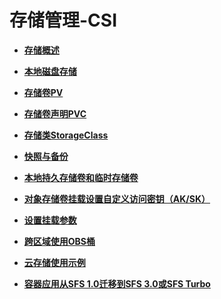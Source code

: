 # 存储管理-CSI<a name="cce_10_0374"></a>

-   **[存储概述](存储概述.md)**  

-   **[本地磁盘存储](本地磁盘存储.md)**  

-   **[存储卷PV](存储卷PV.md)**  

-   **[存储卷声明PVC](存储卷声明PVC.md)**  

-   **[存储类StorageClass](存储类StorageClass.md)**  

-   **[快照与备份](快照与备份.md)**  

-   **[本地持久存储卷和临时存储卷](本地持久存储卷和临时存储卷.md)**  

-   **[对象存储卷挂载设置自定义访问密钥（AK/SK）](对象存储卷挂载设置自定义访问密钥（AK-SK）.md)**  

-   **[设置挂载参数](设置挂载参数.md)**  

-   **[跨区域使用OBS桶](跨区域使用OBS桶.md)**  

-   **[云存储使用示例](云存储使用示例.md)**  

-   **[容器应用从SFS 1.0迁移到SFS 3.0或SFS Turbo](容器应用从SFS-1-0迁移到SFS-3-0或SFS-Turbo.md)**  


